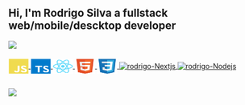 ## Hi, I'm Rodrigo Silva a fullstack web/mobile/descktop developer
<div align="start">
  <a href="https://github.com/rodsilvavieira2">
  <img height="180em" src="https://github-readme-stats.vercel.app/api/top-langs/?username=rodsilvavieira2&layout=compact&langs_count=7&theme=dracula"/>
</div>
  
<div style="display: inline_block"><br>
  <img align="center" alt="rodrigo-Js" height="30" width="40" src="https://raw.githubusercontent.com/devicons/devicon/master/icons/javascript/javascript-plain.svg">
  <img align="center" alt="rodrigo-Ts" height="30" width="40" src="https://raw.githubusercontent.com/devicons/devicon/master/icons/typescript/typescript-plain.svg">
  <img align="center" alt="rodrigo-React" height="30" width="40" src="https://raw.githubusercontent.com/devicons/devicon/master/icons/react/react-original.svg">
  <img align="center" alt="rodrigo-HTML" height="30" width="40" src="https://raw.githubusercontent.com/devicons/devicon/master/icons/html5/html5-original.svg">
  <img align="center" alt="rodrigo-CSS" height="30" width="40" src="https://raw.githubusercontent.com/devicons/devicon/master/icons/css3/css3-original.svg">
  <img align="center" alt="rodrigo-Nextjs"  height="30" width="40" src="https://cdn.jsdelivr.net/gh/devicons/devicon/icons/nextjs/nextjs-original-wordmark.svg" />
  <img align="center" alt="rodrigo-Nodejs"  height="50" width="60" src="https://cdn.jsdelivr.net/gh/devicons/devicon/icons/nodejs/nodejs-plain-wordmark.svg" />
</div>
  
  ##
 
<div> 
  <a href = "mailto:rodsilvavieira@gmail.com"><img src="https://img.shields.io/badge/-Gmail-%23333?style=for-the-badge&logo=gmail&logoColor=white" target="_blank"></a>
</div>
 
